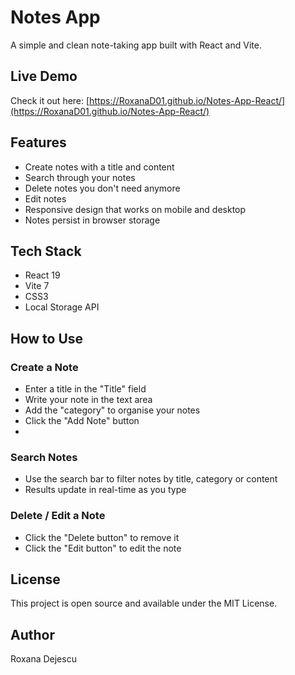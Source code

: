 # Notes App 
A simple and clean note-taking app built with React and Vite.

## Live Demo
Check it out here: [https://RoxanaD01.github.io/Notes-App-React/](https://RoxanaD01.github.io/Notes-App-React/)

## Features
- Create notes with a title and content
- Search through your notes
- Delete notes you don't need anymore
- Edit notes
- Responsive design that works on mobile and desktop
- Notes persist in browser storage

## Tech Stack
- React 19
- Vite 7
- CSS3
- Local Storage API

## How to Use
### Create a Note

- Enter a title in the "Title" field
- Write your note in the text area
- Add the "category" to organise your notes
- Click the "Add Note" button
- 
### Search Notes
- Use the search bar to filter notes by title, category or content
- Results update in real-time as you type
  
### Delete / Edit a Note
- Click the "Delete button" to remove it
- Click the "Edit button" to edit the note

## License
This project is open source and available under the MIT License.

## Author
Roxana Dejescu
